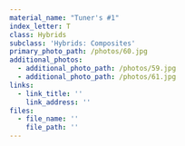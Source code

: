 ```yaml
---
material_name: "Tuner's #1"
index_letter: T
class: Hybrids
subclass: 'Hybrids: Composites'
primary_photo_path: /photos/60.jpg
additional_photos:
  - additional_photo_path: /photos/59.jpg
  - additional_photo_path: /photos/61.jpg
links:
  - link_title: ''
    link_address: ''
files:
  - file_name: ''
    file_path: ''
---
```


